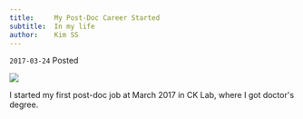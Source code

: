 ```yaml
---
title:     My Post-Doc Career Started
subtitle:  In my life
author:    Kim SS
---
```


`2017-03-24` Posted

![](http://biosciencecareers.org/wp-content/uploads/2013/11/academic-career-pathways.jpg)

I started my first post-doc job at March 2017 in CK Lab, where I got doctor's degree.
